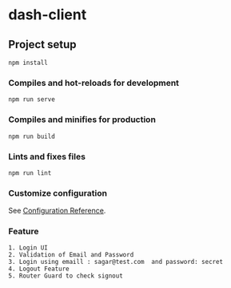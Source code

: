 # dash-client

## Project setup
```
npm install
```

### Compiles and hot-reloads for development
```
npm run serve
```

### Compiles and minifies for production
```
npm run build
```

### Lints and fixes files
```
npm run lint
```

### Customize configuration
See [Configuration Reference](https://cli.vuejs.org/config/).


### Feature
```
1. Login UI
2. Validation of Email and Password
3. Login using emaill : sagar@test.com  and password: secret
4. Logout Feature 
5. Router Guard to check signout
```

